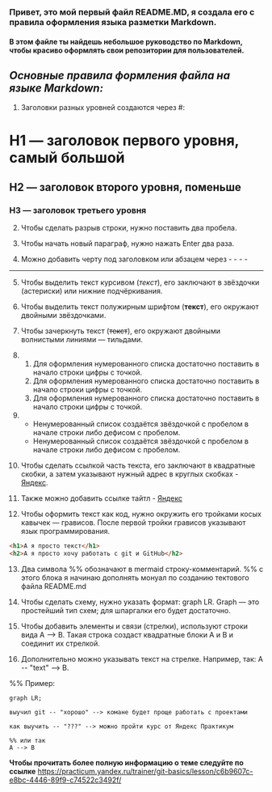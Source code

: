 ### Привет, это мой первый файл README.MD, я создала его с правила оформления языка разметки Markdown.  

#### В этом файле ты найдешь небольшое руководство по Markdown, чтобы красиво оформлять свои репозитории для пользователей.

*Основные правила формления файла на языке Markdown:*
----
1) Заголовки разных уровней создаются через #:
# H1 — заголовок первого уровня, самый большой

## H2 — заголовок второго уровня, поменьше

### H3 — заголовок третьего уровня

2) Чтобы сделать разрыв строки, нужно поставить два пробела.

3) Чтобы начать новый параграф, нужно нажать Enter два раза.

4) Можно добавить черту под заголовком или абзацем через - - - -
----

5) Чтобы выделить текст курсивом (_текст_), его заключают в звёздочки (астериски) или нижние подчёркивания.

6) Чтобы выделить текст полужирным шрифтом (**текст**), его окружают двойными звёздочками.

7) Чтобы зачеркнуть текст (~~текст~~), его окружают двойными волнистыми линиями — тильдами.

8)  1. Для оформления нумерованного списка достаточно поставить в начало строки цифры с точкой.
    2. Для оформления нумерованного списка достаточно поставить в начало строки цифры с точкой.
    3. Для оформления нумерованного списка достаточно поставить в начало строки цифры с точкой.

9) * Ненумерованный список создаётся звёздочкой с пробелом в начале строки либо дефисом с пробелом.
   * Ненумерованный список создаётся звёздочкой с пробелом в начале строки либо дефисом с пробелом.

10) Чтобы сделать ссылкой часть текста, его заключают в квадратные скобки, а затем указывают нужный адрес в круглых скобках - [Яндекс](https://www.yandex.ru).

11) Также можно добавить ссылке тайтл - [Яндекс](https://www.yandex.ru "Я Yandex!")

12) Чтобы оформить текст как код, нужно окружить его тройками косых кавычек — грависов. После первой тройки грависов указывают язык программирования.
```html
<h1>А я просто текст</h1>
<h2>А я просто хочу работать с git и GitHub</h2>
```

13) Два символа %% обозначают в mermaid строку-комментарий.
%% с этого блока я начинаю дополнять монуал по созданию тектового файла README.md 

14) Чтобы сделать схему, нужно указать формат: graph LR. Graph — это простейший тип схем; для шпаргалки его будет достаточно.

15) Чтобы добавить элементы и связи (стрелки), используют строки вида A --> B. Такая строка создаст квадратные блоки А и B и соединит их стрелкой.

16) Дополнительно можно указывать текст на стрелке. Например, так: A -- "text" --> B.

%% Пример:
```mermaid
graph LR;

выучил git -- "хорошо" --> комане будет проще работать с проектами

как выучить -- "???" --> можно пройти курс от Яндекс Практикум

%% или так
A --> B
```



**Чтобы прочитать более полную информацию о теме следуйте по ссылке**
https://practicum.yandex.ru/trainer/git-basics/lesson/c6b9607c-e8bc-4446-89f9-c74522c3492f/
